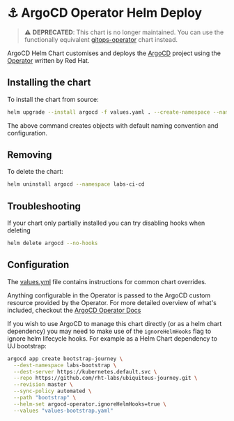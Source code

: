 # ⚓️ ArgoCD Operator Helm Deploy

> :warning: **DEPRECATED**: This chart is no longer maintained. You can use the functionally equivalent [gitops-operator](https://github.com/redhat-cop/helm-charts/tree/master/charts/gitops-operator) chart instead.

ArgoCD Helm Chart customises and deploys the [ArgoCD](https://argoproj.github.io/argo-cd/getting_started/) project using the [Operator](https://argocd-operator.readthedocs.io/en/latest/) written by Red Hat.

## Installing the chart

To install the chart from source:
```bash
helm upgrade --install argocd -f values.yaml . --create-namespace --namespace labs-ci-cd
```

The above command creates objects with default naming convention and configuration.

## Removing

To delete the chart:
```bash
helm uninstall argocd --namespace labs-ci-cd
```

## Troubleshooting

If your chart only partially installed you can try disabling hooks when deleting
```bash
helm delete argocd --no-hooks
```

## Configuration

The [values.yml](values.yaml) file contains instructions for common chart overrides.

Anything configurable in the Operator is passed to the ArgoCD custom resource provided by the Operator. For more detailed overview of what's included, checkout the [ArgoCD Operator Docs](https://argocd-operator.readthedocs.io/en/latest/reference/argocd/)

If you wish to use ArgoCD to manage this chart directly (or as a helm chart dependency) you may need to make use of the `ignoreHelmHooks` flag to ignore helm lifecycle hooks. For example as a Helm Chart dependency to UJ bootstrap:
```bash
argocd app create bootstrap-journey \
  --dest-namespace labs-bootstrap \
  --dest-server https://kubernetes.default.svc \
  --repo https://github.com/rht-labs/ubiquitous-journey.git \
  --revision master \
  --sync-policy automated \
  --path "bootstrap" \
  --helm-set argocd-operator.ignoreHelmHooks=true \
  --values "values-bootstrap.yaml"
```
